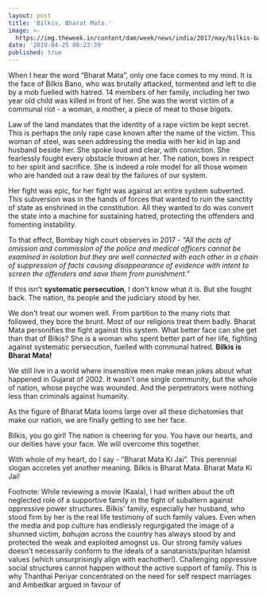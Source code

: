 ```yaml
---
layout: post
title: 'Bilkis, Bharat Mata.'
image: >-
  https://img.theweek.in/content/dam/week/news/india/2017/may/bilkis-bano-new-pti.jpg
date: '2019-04-25 08:23:39'
published: true
---
```

When I hear the word “Bharat Mata”, only one face comes to my mind. It is the face of Bilkis Bano, who was brutally attacked, tormented and left to die by a mob fuelled with hatred. 14 members of her family, including her two year old child was killed in front of her. She was the worst victim of a communal riot - a woman, a mother, a piece of meat to those bigots.

Law of the land mandates that the identity of a rape victim be kept secret. This is perhaps the only rape case known after the name of the victim. This woman of steel, was seen addressing the media with her kid in lap and husband beside her. She spoke loud and clear, with conviction. She fearlessly fought every obstacle thrown at her. The nation, bows in respect to her spirit and sacrifice. She is indeed a role model for all those women who are handed out a raw deal by the failures of our system.

Her fight was epic, for her fight was against an entire system subverted. This subversion was in the hands of forces that wanted to ruin the sanctity of state as enshrined in the constitution. All they wanted to do was convert the state into a machine for sustaining hatred, protecting the offenders and fomenting instability.

To that effect, Bombay high court observes in 2017 - _“All the acts of omission and commission of the police and medical officers cannot be examined in isolation but they are well connected with each other in a chain of suppression of facts causing disappearance of evidence with intent to screen the offenders and save them from punishment.”_

If this isn't **systematic persecution**, I don't know what it is. But she fought back. The nation, its people and the judiciary stood by her.

We don't treat our women well. From partition to the many riots that followed, they bore the brunt. Most of our religions treat them badly. Bharat Mata personifies the fight against this system. What better face can she get than that of Bilkis? She is a woman who spent better part of her life, fighting against systematic persecution, fuelled with communal hatred. **Bilkis is Bharat Mata!**

We still live in a world where insensitive men make mean jokes about what happened in Gujarat of 2002. It wasn't one single community, but the whole of nation, whose psyche was wounded. And the perpetrators were nothing less than criminals against humanity. 

As the figure of Bharat Mata looms large over all these dichotomies that make our nation, we are finally getting to see her face. 

Bilkis, you go girl! The nation is cheering for you. You have our hearts, and our deities have your face. We will overcome this together. 

With whole of my heart, do I say - “Bharat Mata Ki Jai”. This perennial slogan accretes yet another meaning. Bilkis is Bharat Mata. Bharat Mata Ki Jai!

Footnote: While reviewing a movie (Kaala), I had written about the oft neglected role of a supportive family in the fight of subaltern against oppressive power structures. Bilkis' family, especially her husband, who stood firm by her is the real life testimony of such family values. Even when the media and pop culture has endlessly regurgigated the image of a shunned victim, _bahujan_ across the country has always stood by and protected the weak and exploited amognst us. Our strong family values doesn't necessarily conform to the ideals of a sanatanists/puritan Islamist values (which unsurprisingly align with eachother!). Challenging oppressive social structures cannot happen without the active support of family. This is why Thanthai Periyar concentrated on the need for self respect marriages and Ambedkar argued in favour of       
